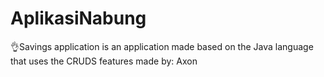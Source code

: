 # AplikasiNabung
👌Savings application is an application made based on the Java language that uses the CRUDS features
made by: Axon
